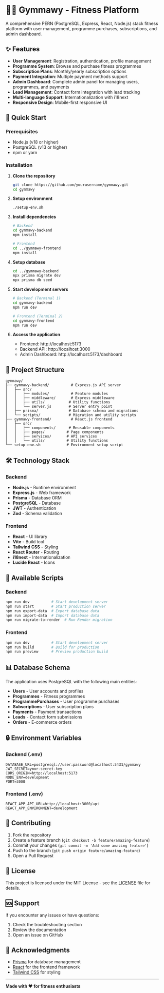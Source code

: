 # 🏋️‍♂️ Gymmawy - Fitness Platform

A comprehensive PERN (PostgreSQL, Express, React, Node.js) stack fitness platform with user management, programme purchases, subscriptions, and admin dashboard.

## ✨ Features

- **User Management**: Registration, authentication, profile management
- **Programme System**: Browse and purchase fitness programmes
- **Subscription Plans**: Monthly/yearly subscription options
- **Payment Integration**: Multiple payment methods support
- **Admin Dashboard**: Complete admin panel for managing users, programmes, and payments
- **Lead Management**: Contact form integration with lead tracking
- **Multi-language Support**: Internationalization with i18next
- **Responsive Design**: Mobile-first responsive UI

## 🚀 Quick Start

### Prerequisites

- Node.js (v18 or higher)
- PostgreSQL (v13 or higher)
- npm or yarn

### Installation

1. **Clone the repository**
   ```bash
   git clone https://github.com/yourusername/gymmawy.git
   cd gymmawy
   ```

2. **Setup environment**
   ```bash
   ./setup-env.sh
   ```

3. **Install dependencies**
   ```bash
   # Backend
   cd gymmawy-backend
   npm install
   
   # Frontend
   cd ../gymmawy-frontend
   npm install
   ```

4. **Setup database**
   ```bash
   cd ../gymmawy-backend
   npx prisma migrate dev
   npx prisma db seed
   ```

5. **Start development servers**
   ```bash
   # Backend (Terminal 1)
   cd gymmawy-backend
   npm run dev
   
   # Frontend (Terminal 2)
   cd gymmawy-frontend
   npm run dev
   ```

6. **Access the application**
   - Frontend: http://localhost:5173
   - Backend API: http://localhost:3000
   - Admin Dashboard: http://localhost:5173/dashboard

## 📁 Project Structure

```
gymmawy/
├── gymmawy-backend/          # Express.js API server
│   ├── src/
│   │   ├── modules/          # Feature modules
│   │   ├── middleware/       # Express middleware
│   │   ├── utils/           # Utility functions
│   │   └── server.js        # Server entry point
│   ├── prisma/              # Database schema and migrations
│   └── scripts/             # Migration and utility scripts
├── gymmawy-frontend/         # React.js frontend
│   ├── src/
│   │   ├── components/      # Reusable components
│   │   ├── pages/          # Page components
│   │   ├── services/       # API services
│   │   └── utils/          # Utility functions
└── setup-env.sh            # Environment setup script
```

## 🛠️ Technology Stack

### Backend
- **Node.js** - Runtime environment
- **Express.js** - Web framework
- **Prisma** - Database ORM
- **PostgreSQL** - Database
- **JWT** - Authentication
- **Zod** - Schema validation

### Frontend
- **React** - UI library
- **Vite** - Build tool
- **Tailwind CSS** - Styling
- **React Router** - Routing
- **i18next** - Internationalization
- **Lucide React** - Icons

## 🔧 Available Scripts

### Backend
```bash
npm run dev          # Start development server
npm run start        # Start production server
npm run export-data  # Export database data
npm run import-data  # Import database data
npm run migrate-to-render  # Run Render migration
```

### Frontend
```bash
npm run dev          # Start development server
npm run build        # Build for production
npm run preview      # Preview production build
```

## 📊 Database Schema

The application uses PostgreSQL with the following main entities:
- **Users** - User accounts and profiles
- **Programmes** - Fitness programmes
- **ProgrammePurchases** - User programme purchases
- **Subscriptions** - User subscription plans
- **Payments** - Payment transactions
- **Leads** - Contact form submissions
- **Orders** - E-commerce orders

## 🔒 Environment Variables

### Backend (.env)
```env
DATABASE_URL=postgresql://user:password@localhost:5431/gymmawy
JWT_SECRET=your-secret-key
CORS_ORIGIN=http://localhost:5173
NODE_ENV=development
PORT=3000
```

### Frontend (.env)
```env
REACT_APP_API_URL=http://localhost:3000/api
REACT_APP_ENVIRONMENT=development
```

## 🤝 Contributing

1. Fork the repository
2. Create a feature branch (`git checkout -b feature/amazing-feature`)
3. Commit your changes (`git commit -m 'Add some amazing feature'`)
4. Push to the branch (`git push origin feature/amazing-feature`)
5. Open a Pull Request

## 📝 License

This project is licensed under the MIT License - see the [LICENSE](LICENSE) file for details.

## 🆘 Support

If you encounter any issues or have questions:

1. Check the troubleshooting section
2. Review the documentation
3. Open an issue on GitHub

## 🙏 Acknowledgments

- [Prisma](https://prisma.io) for database management
- [React](https://reactjs.org) for the frontend framework
- [Tailwind CSS](https://tailwindcss.com) for styling

---

**Made with ❤️ for fitness enthusiasts**